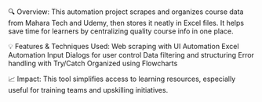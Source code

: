 🔍 Overview:
This automation project scrapes and organizes course data from Mahara Tech and Udemy, then stores it neatly in Excel files. It helps save time for learners by centralizing quality course info in one place.

💡 Features & Techniques Used:
Web scraping with UI Automation
Excel Automation
Input Dialogs for user control
Data filtering and structuring
Error handling with Try/Catch
Organized using Flowcharts

📈 Impact:
This tool simplifies access to learning resources, especially useful for training teams and upskilling initiatives.
